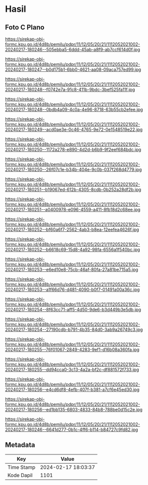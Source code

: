 # Hasil

## Foto C Plano

https://sirekap-obj-formc.kpu.go.id/4d8b/pemilu/pdpr/11/12/05/20/21/1112052021002-20240217-180246--505ebba5-6ddd-45ab-a8f9-ab7ccf614d0f.jpg

https://sirekap-obj-formc.kpu.go.id/4d8b/pemilu/pdpr/11/12/05/20/21/1112052021002-20240217-180247--b0d175b1-6bb0-4621-aa08-09aca757ed99.jpg

https://sirekap-obj-formc.kpu.go.id/4d8b/pemilu/pdpr/11/12/05/20/21/1112052021002-20240217-180248--f0742e7a-91c8-411b-9bdc-3bef525fa11f.jpg

https://sirekap-obj-formc.kpu.go.id/4d8b/pemilu/pdpr/11/12/05/20/21/1112052021002-20240217-180248--0bdb4a09-4c0a-4e96-8718-63b55cb2efee.jpg

https://sirekap-obj-formc.kpu.go.id/4d8b/pemilu/pdpr/11/12/05/20/21/1112052021002-20240217-180249--acd0ae3e-0c46-4765-9e72-0e1548519e22.jpg

https://sirekap-obj-formc.kpu.go.id/4d8b/pemilu/pdpr/11/12/05/20/21/1112052021002-20240217-180250--1172a278-e890-4d2d-b6b9-9f2eef684bdc.jpg

https://sirekap-obj-formc.kpu.go.id/4d8b/pemilu/pdpr/11/12/05/20/21/1112052021002-20240217-180250--26f07c1e-b34b-404e-9c0b-037f268d4779.jpg

https://sirekap-obj-formc.kpu.go.id/4d8b/pemilu/pdpr/11/12/05/20/21/1112052021002-20240217-180251--b19067ed-612b-4305-8cdb-0b252a28df2b.jpg

https://sirekap-obj-formc.kpu.go.id/4d8b/pemilu/pdpr/11/12/05/20/21/1112052021002-20240217-180251--a0400978-e096-4559-a411-8fb18d2c68ee.jpg

https://sirekap-obj-formc.kpu.go.id/4d8b/pemilu/pdpr/11/12/05/20/21/1112052021002-20240217-180252--bf60a6f7-2562-4ab3-b8ea-12eefea4626f.jpg

https://sirekap-obj-formc.kpu.go.id/4d8b/pemilu/pdpr/11/12/05/20/21/1112052021002-20240217-180252--b6618c69-15d8-4a92-98fa-6556a1f540bc.jpg

https://sirekap-obj-formc.kpu.go.id/4d8b/pemilu/pdpr/11/12/05/20/21/1112052021002-20240217-180253--e6ed10e8-75cb-46af-80fa-27a81be715a5.jpg

https://sirekap-obj-formc.kpu.go.id/4d8b/pemilu/pdpr/11/12/05/20/21/1112052021002-20240217-180253--a1f66d76-d481-4090-b0f7-01491a00a36c.jpg

https://sirekap-obj-formc.kpu.go.id/4d8b/pemilu/pdpr/11/12/05/20/21/1112052021002-20240217-180254--8f63cc71-aff5-4d50-9de6-b3d449b3e5db.jpg

https://sirekap-obj-formc.kpu.go.id/4d8b/pemilu/pdpr/11/12/05/20/21/1112052021002-20240217-180254--27190cdb-b791-4b35-84d0-3ab9a26749c3.jpg

https://sirekap-obj-formc.kpu.go.id/4d8b/pemilu/pdpr/11/12/05/20/21/1112052021002-20240217-180255--76f01067-2849-4283-9ef1-d16b08a360fa.jpg

https://sirekap-obj-formc.kpu.go.id/4d8b/pemilu/pdpr/11/12/05/20/21/1112052021002-20240217-180255--dd94cca0-3c13-4a2a-bf2c-df881572f733.jpg

https://sirekap-obj-formc.kpu.go.id/4d8b/pemilu/pdpr/11/12/05/20/21/1112052021002-20240217-180256--e4cd6df8-4efb-407f-b381-a7cf6e45ed30.jpg

https://sirekap-obj-formc.kpu.go.id/4d8b/pemilu/pdpr/11/12/05/20/21/1112052021002-20240217-180256--ed1bb135-6803-4833-84b8-788be0d15c2e.jpg

https://sirekap-obj-formc.kpu.go.id/4d8b/pemilu/pdpr/11/12/05/20/21/1112052021002-20240217-180246--6641d277-0b1c-4ff6-b114-b84727c9fd82.jpg


## Metadata

| Key        | Value               |
| ---------- | ------------------- |
| Time Stamp | 2024-02-17 18:03:37 |
| Kode Dapil | 1101                |



